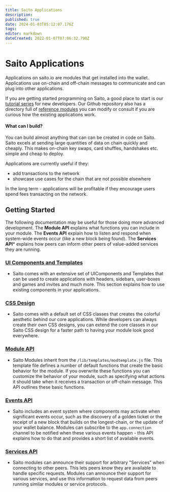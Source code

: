 ```yaml
---
title: Saito Applications
description: 
published: true
date: 2024-01-03T05:12:07.176Z
tags: 
editor: markdown
dateCreated: 2022-01-07T07:06:32.790Z
---
```


# Saito Applications

Applications on saito.io are modules that get installed into the wallet. Applications use on-chain and off-chain messages to communicate and can plug into other applications.

If you are getting started programming on Saito, a good place to start is our [tutorial series](/tech/tutorials) for new developers. Our Github repository also has a directory full of [reference modules](https://github.com/SaitoTech/saito-lite-rust/tree/master/mods) you can modify or consult if you are curious how the existing applications work.


#### What can I build?
You can build almost anything that can can be created in code on Saito. Saito excels at sending large quantities of data on chain quickly and cheaply. This makes on-chain key swaps, card shuffles, handshakes etc. simple and cheap to deploy.

Applications are currently useful if they: 
 - add transactions to the network
 - showcase use cases for the chain that are not possible elsewhere
 
In the long term - applications will be profitable if they encourage users spend fees transacting on the network.

## Getting Started

The following documentation may be useful for those doing more advanced development. The **Module API** explains what functions you can include in your module. The **Events API** explain how to listen and respond when system-wide events occur (like a new block being found). The **Services API*** explains how peers can inform other peers of value-added services they are running.

### [UI Components and Templates](/tech/applications/ui-components)
* Saito comes with an extensive set of UIComponents and Templates that can be used to create applications with headers, sidebars, user-boxes and games and invites and much more. This section explains how to use existing components in your applications.

### [CSS Design](/tech/applications/saito-css)
* Saito comes with a default set of CSS classes that creates the colorful aesthetic behind our core applications. While developers can always create their own CSS designs, you can extend the core classes in our Saito CSS design for a faster path to having your module look good everywhere.


### [Module API](/tech/applications/module-api)
* Saito Modules inherit from the ```/lib/templates/modtemplate.js``` file. This template file defines a number of default functions that create the basic behavior for the module. If you overwrite these functions you can customize the behavior of your module, such as specifying what actions it should take when it receives a transaction or off-chain message. This API outlines these basic functions.

### [Events API](/tech/applications/events-api)
* Saito includes an event system where components may activate when significant events occur, such as the discovery of a golden ticket or the receipt of a new block that builds on the longest-chain, or the update of your wallet balance. Modules can subscribe to the ```app.connection``` channel to be notified when these various events happen - this API explains how to do that and provides a short list of available events.

### [Services API](/tech/applications/services-api)
* Saito modules can announce their support for arbitrary "Services" when connecting to other peers. This lets peers know they are available to handle specific requests. Modules can announce their support for various services, and use this information to request data from peers running similar modules or service protocols. 
